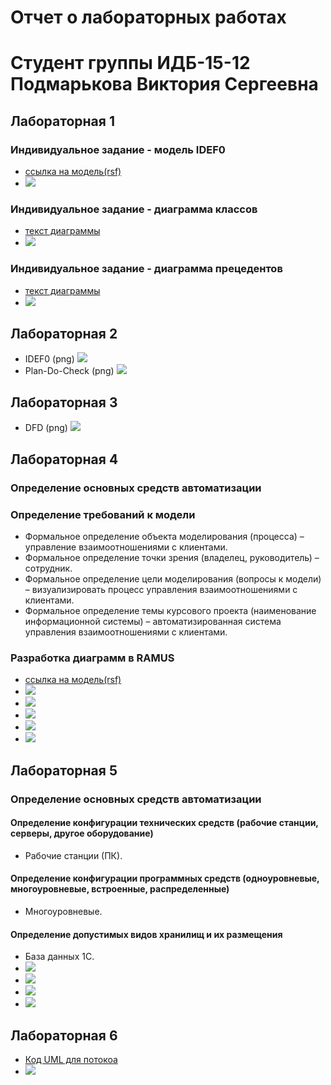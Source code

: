 # Отчет о лабораторных работах
# Студент группы ИДБ-15-12 Подмарькова Виктория Сергеевна
## Лабораторная 1
### Индивидуальное задание - модель IDEF0
* [ссылка на модель(rsf)](https://github.com/victoriapdmr/victoria.github.io/blob/master/pdc.rsf)
* ![](https://github.com/victoriapdmr/victoria.github.io/blob/master/01_A0.png)
### Индивидуальное задание - диаграмма классов
* [текст диаграммы](https://github.com/victoriapdmr/victoria.github.io/blob/master/%D0%94%D0%B8%D0%B0%D0%B3%D1%80%D0%B0%D0%BC%D0%BC%D0%B0%20%D0%BA%D0%BB%D0%B0%D1%81%D1%81%D0%BE%D0%B2.txt)
* ![](http://www.plantuml.com/plantuml/png/PP2_IaCn6CNdvYa-EkdWEzHs5iJ5ETm46vhUo9TR74ImEhW83hw0-WIfM1ekscSuUIC_SXV_BE5mSd9-XqnYfxbRBRsA2zTUQjPBQhoEaQxLQAgRnGM7LMjcmGUcyxdhh1eTCuUhmPbwYKWmiB7yqxfHGyiOBqZObLivDzYNk_A0Z7vCEjAfC0YlShV51nA9-1L5ZwpmNEKUxqZbYMPd9qTbZLpMOcxnAS_-4f24ylWlMUxf06yLjXdgy8KibTY9x6j7tOPqAFFdpbXg73VUgebjZNpHDm00)
### Индивидуальное задание - диаграмма прецедентов
* [текст диаграммы](https://github.com/victoriapdmr/victoria.github.io/blob/master/%D0%94%D0%B8%D0%B0%D0%B3%D1%80%D0%B0%D0%BC%D0%BC%D0%B0%20%D0%BF%D1%80%D0%B5%D1%86%D0%B5%D0%B4%D0%B5%D0%BD%D1%82%D0%BE%D0%B2.txt)
* ![](http://www.plantuml.com/plantuml/png/fP51JeD058RNdLEyiD85YGSmfhHh4kB6zGJ6bfGovZ74XJMnTU764xXHRu2rHD9Gpl3cHZwXDLsmwmBu-VF_Nzwy6MP6eiddYSXcSNedKSv1XaOZF8Z1I8Qp2UeyZSOwOUjc6Xib1XwYlk-SKS8H3cgC51vRZqUyF5EXpDJ9n4JT6Z0QC9vC3KGngj34EXNTlC45o0mSUgE6QYfeHnigm3wn_6dVNzJObNsXYhOSMJlxdh_llNEeeUysMjEETGbsoRybRVYxeZKrXqxGLJxwsF_SBlFP4Nf6eIrLZZWin-j5Ki7OLnXV-wvTKjNEKL9jdnqHWEl2cNSk-FcJlk0DN2vO1S9dOt75HnD3bKPykxy0)
## Лабораторная 2
* IDEF0 (png)
![](https://github.com/victoriapdmr/victoria.github.io/blob/master/01_A0.png)
* Plan-Do-Check (png) 
![](https://github.com/victoriapdmr/victoria.github.io/blob/master/02_A0.png)
## Лабораторная 3
* DFD (png) 
![](https://github.com/victoriapdmr/victoria.github.io/blob/master/04_A2.png)
## Лабораторная 4
### Определение основных средств автоматизации
### Определение требований к модели

* Формальное определение объекта моделирования (процесса) – управление взаимоотношениями с клиентами.
* Формальное определение точки зрения (владелец, руководитель) – сотрудник.
* Формальное определение цели моделирования (вопросы к модели) – визуализировать процесс управления взаимоотношениями с клиентами.
* Формальное определение темы курсового проекта (наименование информационной системы) – автоматизированная система управления взаимоотношениями с клиентами.
### Разработка диаграмм в RAMUS
* [ссылка на модель(rsf)](https://github.com/victoriapdmr/victoria.github.io/blob/master/pdc.rsf)
* ![](https://github.com/victoriapdmr/victoria.github.io/blob/master/01_A0.png)
* ![](https://github.com/victoriapdmr/victoria.github.io/blob/master/02_A0.png)
* ![](https://github.com/victoriapdmr/victoria.github.io/blob/master/03_A1.png)
* ![](https://github.com/victoriapdmr/victoria.github.io/blob/master/05_A2.png)
* ![](https://github.com/victoriapdmr/victoria.github.io/blob/master/09_A3.png)
## Лабораторная 5
### Определение основных средств автоматизации
#### Определение конфигурации технических средств (рабочие станции, серверы, другое оборудование)
* Рабочие станции (ПК).
#### Определение конфигурации программных средств (одноуровневые, многоуровневые, встроенные, распределенные)
* Многоуровневые.
#### Определение допустимых видов хранилищ и их размещения
* База данных 1С.
* ![](https://github.com/victoriapdmr/victoria.github.io/blob/master/04_A11.png)
* ![](https://github.com/victoriapdmr/victoria.github.io/blob/master/06_A21.png)
* ![](https://github.com/victoriapdmr/victoria.github.io/blob/master/07_A22.png)
* ![](https://github.com/victoriapdmr/victoria.github.io/blob/master/08_A23.png)
## Лабораторная 6
* [Код UML для потокоа](https://github.com/victoriapdmr/victoria.github.io/blob/master/111.txt)
* ![](http://www.plantuml.com/plantuml/png/dPBFQbD15CRNFKynPD-DeQvSr0Q5WhMbLjnaCzuxDcFdJvoPYnGLDFvnKQ6W6n6fVvuWYi6qCUahd7aZ3yx4zbu3GZU1dFFxlZDytrtrWRjGQGL-Jve-TropGd7lsIDOMkF5tgwpbIaxLbd7xlHa4B1qrJdxC4tM5244MbSATtxq19BBDHDas6VSinP-mbaSu0nFSDo2l5yt_IgazTluafO_S4g_nrs3ftEybTdDAfo33_w7Twm9pgh6xQw9p_4qFiKXViS9ZaW_ZeTdxxcvRkvPftcGrYJfUvp65pWZoIySnbSu9fifpGxm-Aziy_RE1W_2IQwa3x98oe_43t14oZ6TcyGt3LLdP_l6XSvjYmULT48B4tnIVS09aIFY1l4Pdf3oaE4tkleJX_D0haiZVK-KMyxU5pu7UKI2r_J6mLbiki_D_fPLiiZ5lSCZ_89V6NxkcfNsvKihS_PMuIgz8KBFbjJzxcAytMunWFmXN7cyl9nBhurIj_NPl42094ZQMa6GTDcZMG9aXxHkfWrGyqfGBLbeEYQccICqd1DLot4nysz-3A0dIy6qq7U5y-bF8LsXH5xyWJsi2bDMMlq6)

